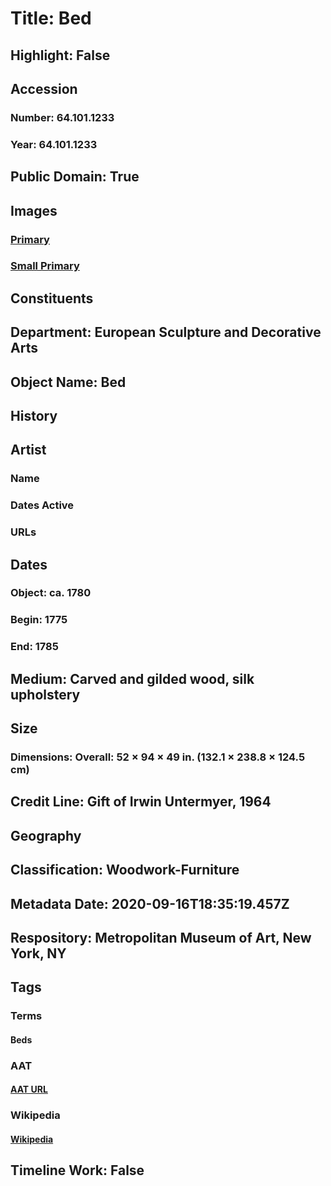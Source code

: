 # Title: Bed
## Highlight: False
## Accession
### Number: 64.101.1233
### Year: 64.101.1233
## Public Domain: True
## Images
### [Primary](https://images.metmuseum.org/CRDImages/es/original/194837.jpg)
### [Small Primary](https://images.metmuseum.org/CRDImages/es/web-large/194837.jpg)
## Constituents
## Department: European Sculpture and Decorative Arts
## Object Name: Bed
## History
## Artist
### Name
### Dates Active
### URLs
## Dates
### Object: ca. 1780
### Begin: 1775
### End: 1785
## Medium: Carved and gilded wood, silk upholstery
## Size
### Dimensions: Overall: 52 × 94 × 49 in. (132.1 × 238.8 × 124.5 cm)
## Credit Line: Gift of Irwin Untermyer, 1964
## Geography
## Classification: Woodwork-Furniture
## Metadata Date: 2020-09-16T18:35:19.457Z
## Respository: Metropolitan Museum of Art, New York, NY
## Tags
### Terms
#### Beds
### AAT
#### [AAT URL](http://vocab.getty.edu/page/aat/300038697)
### Wikipedia
#### [Wikipedia]()
## Timeline Work: False